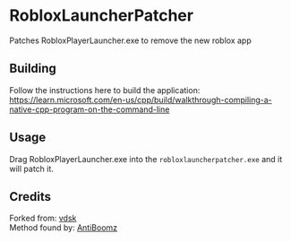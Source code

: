 # RobloxLauncherPatcher

Patches RobloxPlayerLauncher.exe to remove the new roblox app

## Building

Follow the instructions here to build the application:\
<https://learn.microsoft.com/en-us/cpp/build/walkthrough-compiling-a-native-cpp-program-on-the-command-line>

## Usage

Drag RobloxPlayerLauncher.exe into the ``robloxlauncherpatcher.exe`` and it will patch it.

## Credits

Forked from: [vdsk](https://github.com/vdsk/gr2dpatcher)\
Method found by: [AntiBoomz](https://github.com/AntiBoomz)
